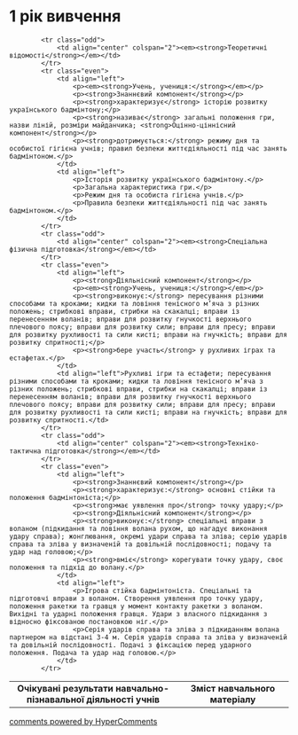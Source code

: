 <div id="hypercomments_widget" class="js-hypercomments-widget invisible"></div>

1 рік вивчення
=============================

<table>
  <body>
    <tr>
<td align="center" width="60%"><strong>Очікувані результати навчально-пізнавальної діяльності учнів</strong></td>
<td align="center" width="40%"><strong>Зміст навчального матеріалу</strong></td>
    </tr>

            <tr class="odd">
                <td align="center" colspan="2"><em><strong>Теоретичні відомості</strong></em></td>
            </tr>
            <tr class="even">
                <td align="left">
                    <p><em><strong>Учень, учениця:</strong></em></p>
                    <p><strong>Знаннєвий компонент</strong></p>
                    <p><strong>характеризує</strong> історію розвитку українського бадмінтону;</p>
                    <p><strong>називає</strong> загальні положення гри, назви ліній, розміри майданчика; <strong>Оцінно-ціннісний компонент</strong></p>
                    <p><strong>дотримується:</strong> режиму дня та особистої гігієна учнів; правил безпеки життєдіяльності під час занять бадмінтоном.</p>
                </td>
                <td align="left">
                    <p>Історія розвитку українського бадмінтону.</p>
                    <p>Загальна характеристика гри.</p>
                    <p>Режим дня та особиста гігієна учнів.</p>
                    <p>Правила безпеки життєдіяльності під час занять бадмінтоном.</p>
                </td>
            </tr>
            <tr class="odd">
                <td align="center" colspan="2"><em><strong>Спеціальна фізична підготовка</strong></em></td>
            </tr>
            <tr class="even">
                <td align="left">
                    <p><strong>Діяльнісний компонент</strong></p>
                    <p><em><strong>Учень, учениця:</strong></em></p>
                    <p><strong>виконує:</strong> пересування різними способами та кроками; кидки та ловіння тенісного м’яча з різних положень; стрибкові вправи, стрибки на скакалці; вправи із перенесенням воланів; вправи для розвитку гнучкості верхнього плечового поясу; вправи для розвитку сили; вправи для пресу; вправи для розвитку рухливості та сили кисті; вправи на гнучкість; вправи для розвитку спритності;</p>
                    <p><strong>бере участь</strong> у рухливих іграх та естафетах.</p>
                </td>
                <td align="left">Рухливі ігри та естафети; пересування різними способами та кроками; кидки та ловіння тенісного м’яча з різних положень; стрибкові вправи, стрибки на скакалці; вправи із перенесенням воланів; вправи для розвитку гнучкості верхнього плечового поясу; вправи для розвитку сили; вправи для пресу; вправи для розвитку рухливості та сили кисті; вправи на гнучкість; вправи для розвитку спритності.</td>
            </tr>
            <tr class="odd">
                <td align="center" colspan="2"><em><strong>Техніко-тактична підготовка</strong></em></td>
            </tr>
            <tr class="even">
                <td align="left">
                    <p><strong>Знаннєвий компонент</strong></p>
                    <p><strong>характеризує:</strong> основні стійки та положення бадмінтоніста;</p>
                    <p><strong>має уявлення про</strong> точку удару;</p>
                    <p><strong>Діяльнісний компонент</strong></p>
                    <p><strong>виконує:</strong> спеціальні вправи з воланом (підкидання та ловіння волана рухом, що нагадує виконання удару справа); жонглювання, окремі удари справа та зліва; серію ударів справа та зліва у визначеній та довільній послідовності; подачу та удар над головою;</p>
                    <p><strong>вміє</strong> корегувати точку удару, своє положення та підхід до волану.</p>
                </td>
                <td align="left">
                    <p>Ігрова стійка бадмінтоніста. Спеціальні та підготовчі вправи з воланом. Створення уявлення про точку удару, положення ракетки та гравця у момент контакту ракетки з воланом. Вихідні та ударні положення гравця. Удари з власного підкидання з відносно фіксованою постановкою ніг.</p>
                    <p>Серія ударів справа та зліва з підкиданням волана партнером на відстані 3-4 м. Серія ударів справа та зліва у визначеній та довільній послідовності. Подачі з фіксацією перед ударного положення. Подача та удар над головою.</p>
                </td>
            </tr>
  </body>
</table>

<div class="js-hypercomments-container">
    <a href="http://hypercomments.com" class="hc-link" title="comments widget">comments powered by HyperComments</a>
</div>